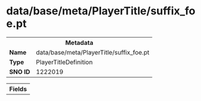 <h1>data/base/meta/PlayerTitle/suffix_foe.pt</h1><table><tr><th colspan="100%">Metadata</th></tr><tr><td><b>Name</b></td><td>data/base/meta/PlayerTitle/suffix_foe.pt</td></tr><tr><td><b>Type</b></td><td>PlayerTitleDefinition</td></tr><tr><td><b>SNO ID</b></td><td>1222019</td></tr></table>

<table><tr><th colspan="100%">Fields</th></tr></table>

